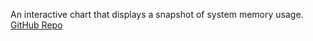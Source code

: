 An interactive chart that displays a snapshot of system memory usage. [GitHub Repo](https://github.com/tux2603/memoryChart)